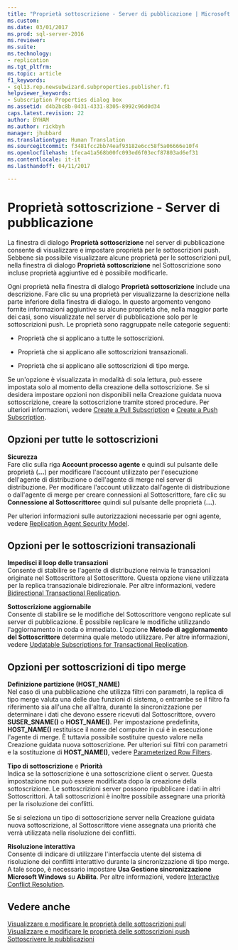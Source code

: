 ```yaml
---
title: "Proprietà sottoscrizione - Server di pubblicazione | Microsoft Docs"
ms.custom: 
ms.date: 03/01/2017
ms.prod: sql-server-2016
ms.reviewer: 
ms.suite: 
ms.technology:
- replication
ms.tgt_pltfrm: 
ms.topic: article
f1_keywords:
- sql13.rep.newsubwizard.subproperties.publisher.f1
helpviewer_keywords:
- Subscription Properties dialog box
ms.assetid: d4b2bc8b-0431-4331-8305-8992c96d0d34
caps.latest.revision: 22
author: BYHAM
ms.author: rickbyh
manager: jhubbard
ms.translationtype: Human Translation
ms.sourcegitcommit: f3481fcc2bb74eaf93182e6cc58f5a06666e10f4
ms.openlocfilehash: 1feca41a568b00fc093ed6f03ecf87803ad6ef31
ms.contentlocale: it-it
ms.lasthandoff: 04/11/2017

---
```

# <a name="subscription-properties---publisher"></a>Proprietà sottoscrizione - Server di pubblicazione
  La finestra di dialogo **Proprietà sottoscrizione** nel server di pubblicazione consente di visualizzare e impostare proprietà per le sottoscrizioni push. Sebbene sia possibile visualizzare alcune proprietà per le sottoscrizioni pull, nella finestra di dialogo **Proprietà sottoscrizione** nel Sottoscrizione sono incluse proprietà aggiuntive ed è possibile modificarle.  
  
 Ogni proprietà nella finestra di dialogo **Proprietà sottoscrizione** include una descrizione. Fare clic su una proprietà per visualizzarne la descrizione nella parte inferiore della finestra di dialogo. In questo argomento vengono fornite informazioni aggiuntive su alcune proprietà che, nella maggior parte dei casi, sono visualizzate nel server di pubblicazione solo per le sottoscrizioni push. Le proprietà sono raggruppate nelle categorie seguenti:  
  
-   Proprietà che si applicano a tutte le sottoscrizioni.  
  
-   Proprietà che si applicano alle sottoscrizioni transazionali.  
  
-   Proprietà che si applicano alle sottoscrizioni di tipo merge.  
  
 Se un'opzione è visualizzata in modalità di sola lettura, può essere impostata solo al momento della creazione della sottoscrizione. Se si desidera impostare opzioni non disponibili nella Creazione guidata nuova sottoscrizione, creare la sottoscrizione tramite stored procedure. Per ulteriori informazioni, vedere [Create a Pull Subscription](../../relational-databases/replication/create-a-pull-subscription.md) e [Create a Push Subscription](../../relational-databases/replication/create-a-push-subscription.md).  
  
## <a name="options-for-all-subscriptions"></a>Opzioni per tutte le sottoscrizioni  
 **Sicurezza**  
 Fare clic sulla riga **Account processo agente** e quindi sul pulsante delle proprietà (**...**) per modificare l'account utilizzato per l'esecuzione dell'agente di distribuzione o dell'agente di merge nel server di distribuzione. Per modificare l'account utilizzato dall'agente di distribuzione o dall'agente di merge per creare connessioni al Sottoscrittore, fare clic su **Connessione al Sottoscrittore**e quindi sul pulsante delle proprietà (**...**).  
  
 Per ulteriori informazioni sulle autorizzazioni necessarie per ogni agente, vedere [Replication Agent Security Model](../../relational-databases/replication/security/replication-agent-security-model.md).  
  
## <a name="options-for-transactional-subscriptions"></a>Opzioni per le sottoscrizioni transazionali  
 **Impedisci il loop delle transazioni**  
 Consente di stabilire se l'agente di distribuzione reinvia le transazioni originate nel Sottoscrittore al Sottoscrittore. Questa opzione viene utilizzata per la replica transazionale bidirezionale. Per altre informazioni, vedere [Bidirectional Transactional Replication](../../relational-databases/replication/transactional/bidirectional-transactional-replication.md).  
  
 **Sottoscrizione aggiornabile**  
 Consente di stabilire se le modifiche del Sottoscrittore vengono replicate sul server di pubblicazione. È possibile replicare le modifiche utilizzando l'aggiornamento in coda o immediato. L'opzione **Metodo di aggiornamento del Sottoscrittore** determina quale metodo utilizzare. Per altre informazioni, vedere [Updatable Subscriptions for Transactional Replication](../../relational-databases/replication/transactional/updatable-subscriptions-for-transactional-replication.md).  
  
## <a name="options-for-merge-subscriptions"></a>Opzioni per sottoscrizioni di tipo merge  
 **Definizione partizione (HOST_NAME)**  
 Nel caso di una pubblicazione che utilizza filtri con parametri, la replica di tipo merge valuta una delle due funzioni di sistema, o entrambe se il filtro fa riferimento sia all'una che all'altra, durante la sincronizzazione per determinare i dati che devono essere ricevuti dal Sottoscrittore, ovvero **SUSER_SNAME()** o **HOST_NAME()**. Per impostazione predefinita, **HOST_NAME()** restituisce il nome del computer in cui è in esecuzione l'agente di merge. È tuttavia possibile sostituire questo valore nella Creazione guidata nuova sottoscrizione. Per ulteriori sui filtri con parametri e la sostituzione di **HOST_NAME()**, vedere [Parameterized Row Filters](../../relational-databases/replication/merge/parameterized-filters-parameterized-row-filters.md).  
  
 **Tipo di sottoscrizione** e **Priorità**  
 Indica se la sottoscrizione è una sottoscrizione client o server. Questa impostazione non può essere modificata dopo la creazione della sottoscrizione. Le sottoscrizioni server possono ripubblicare i dati in altri Sottoscrittori. A tali sottoscrizioni è inoltre possibile assegnare una priorità per la risoluzione dei conflitti.  
  
 Se si seleziona un tipo di sottoscrizione server nella Creazione guidata nuova sottoscrizione, al Sottoscrittore viene assegnata una priorità che verrà utilizzata nella risoluzione dei conflitti.  
  
 **Risoluzione interattiva**  
 Consente di indicare di utilizzare l'interfaccia utente del sistema di risoluzione dei conflitti interattivo durante la sincronizzazione di tipo merge. A tale scopo, è necessario impostare **Usa Gestione sincronizzazione Microsoft Windows** su **Abilita**. Per altre informazioni, vedere [Interactive Conflict Resolution](../../relational-databases/replication/merge/advanced-merge-replication-conflict-interactive-resolution.md).  
  
## <a name="see-also"></a>Vedere anche  
 [Visualizzare e modificare le proprietà delle sottoscrizioni pull](../../relational-databases/replication/view-and-modify-pull-subscription-properties.md)   
 [Visualizzare e modificare le proprietà delle sottoscrizioni push](../../relational-databases/replication/view-and-modify-push-subscription-properties.md)   
 [Sottoscrivere le pubblicazioni](../../relational-databases/replication/subscribe-to-publications.md)  
  
  
